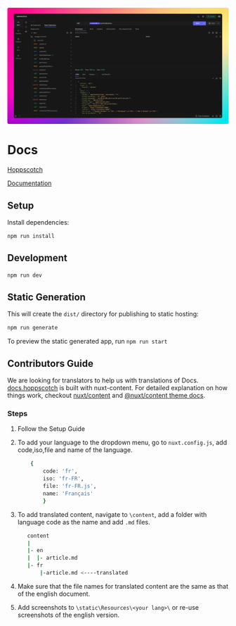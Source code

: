 ![Banner](/static/banner.png)

# Docs

[Hoppscotch](https://www.hoppscotch.io)

[Documentation](https://docs.hoppscotch.io)

## Setup

Install dependencies:

```bash
npm run install
```

## Development

```bash
npm run dev
```

## Static Generation

This will create the `dist/` directory for publishing to static hosting:

```bash
npm run generate
```

To preview the static generated app, run `npm run start`

## Contributors Guide

We are looking for translators to help us with translations of Docs. [docs.hoppscotch](https://docs.hoppscotch.io) is built with nuxt-content.
For detailed explanation on how things work, checkout [nuxt/content](https://content.nuxtjs.org) and [@nuxt/content theme docs](https://content.nuxtjs.org/v1/examples/docs-theme).

### Steps

1. Follow the Setup Guide
2. To add your language to the dropdown menu, go to `nuxt.config.js`, add code,iso,file and name of the language.

   ```bash
       {
           code: 'fr',
           iso: 'fr-FR',
           file: 'fr-FR.js',
           name: 'Français'
           }
   ```

3. To add translated content, navigate to `\content`, add a folder with language code as the name and add `.md` files.
   ```bash
      content
      |
      |- en
      |  |- article.md
      |- fr
          |-article.md <----translated
   ```
4. Make sure that the file names for translated content are the same as that of the english document.
5. Add screenshots to `\static\Resources\<your lang>\` or re-use screenshots of the english version.

[nuxt-shield]: https://img.shields.io/badge/nuxt.js-00C58E?style=flat-sqaure&logo=nuxtdotjs&logoColor=white
[tailwind-shield]: https://img.shields.io/badge/Tailwind_CSS-38B2AC?style=flat-square&logo=tailwind-css&logoColor=white
[forks-shield]: https://img.shields.io/github/forks/hoppscotch/docs?style=flat-square
[forks-url]: https://github.com/hoppscotch/docs/network/members
[stars-shield]: https://img.shields.io/github/stars/hoppscotch/docs?style=flat-square
[stars-url]: https://github.com/hoppscotch/docs/stargazers
[issues-shield]: https://img.shields.io/github/issues/hoppscotch/docs?style=flat-square
[issues-url]: https://github.com/hoppscotch/docs/issues
[license-shield]: https://img.shields.io/github/license/hoppscotch/docs?style=flat-square
[license-url]: https://github.com/hoppscotch/docs/blob/main/LICENSE
